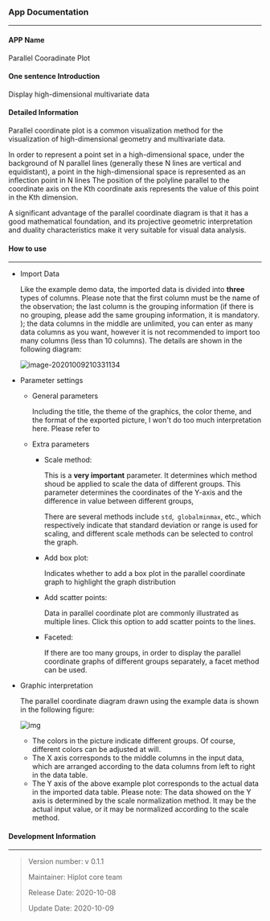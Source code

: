 ### App Documentation

---

#### APP Name

Parallel Cooradinate Plot



#### One sentence Introduction

Display high-dimensional multivariate data



#### Detailed Information

Parallel coordinate plot is a common visualization method for the visualization of high-dimensional geometry and multivariate data.

In order to represent a point set in a high-dimensional space, under the background of N parallel lines (generally these N lines are vertical and equidistant), a point in the high-dimensional space is represented as an inflection point in N lines The position of the polyline parallel to the coordinate axis on the Kth coordinate axis represents the value of this point in the Kth dimension.

A significant advantage of the parallel coordinate diagram is that it has a good mathematical foundation, and its projective geometric interpretation and duality characteristics make it very suitable for visual data analysis.



#### How to use 

---

- Import Data

  Like the example demo data, the imported data is divided into __three__ types of columns. Please note that the first column must be the name of the observation; the last column is the grouping information (if there is no grouping, please add the same grouping information, it is mandatory. ); the data columns in the middle are unlimited, you can enter as many data columns as you want, however it is not recommended to import too many columns (less than 10 columns). The details are shown in the following diagram:

  ![image-20201009210331134](https://s1.ax1x.com/2020/10/09/0ryhJe.png)

- Parameter settings

  - General parameters

     Including the title, the theme of the graphics, the color theme, and the format of the exported picture, I won't do too much interpretation here. Please refer to

  [Hiplot official instructions]: https://hiplot.com.cn/docs/

  - Extra parameters
    - Scale method:

      This is a __very important__ parameter. It determines which method shoud be applied to scale the data of different groups. This parameter determines the coordinates of the Y-axis and the difference in value between different groups, 

      There are several  methods include `std`,` globalminmax`, etc., which respectively indicate that standard deviation or range is used for scaling, and different scale methods can be selected to control the graph.

    - Add box plot:

      Indicates whether to add a box plot in the parallel coordinate graph to highlight the graph distribution

    - Add scatter points:

      Data in parallel coordinate plot are commonly illustrated as multiple lines. Click this option to add scatter points to the lines.

    - Faceted:

      If there are too many groups, in order to display the parallel coordinate graphs of different groups separately, a facet method can be used.

  

- Graphic interpretation

  The parallel coordinate diagram drawn using the example data is shown in the following figure:

  ![img](https://s1.ax1x.com/2020/10/09/0rc3Bq.png)

  - The colors in the picture indicate different groups. Of course, different colors can be adjusted at will.
  - The X axis corresponds to the middle columns in the input data, which are arranged according to the data columns from left to right in the data table.
  - The Y axis of the above example plot corresponds to the actual data in the imported data table. Please note: The data showed on the Y axis  is determined by the scale normalization method. It may be the actual input value, or it may be normalized according to the scale method. 



#### Development Information

---

> Version number: v 0.1.1
>
> Maintainer: Hiplot core team
>
> Release Date: 2020-10-08
>
> Update Date: 2020-10-09
